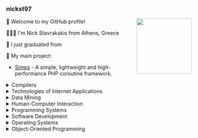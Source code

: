 
### nickst97

<img src="https://cdn.jsdelivr.net/gh/sy-records/staticfile@master/images/202007/huaji.gif" align="right" height="150">


🎉 Welcome to my GitHub profile!

👨🏻‍💻 I'm Nick Stavrakakis from Athens, Greece

🌱 I just graduated from 

🚀 My main project:

- [Simps](https://github.com/simple-swoole/simps) - A simple, lightweight and high-performance PHP coroutine framework.

<details>
<summary>Compilers</summary>

 &nbsp;&nbsp;[LL1_Calculator_Parser](https://github.com/nickst97/LL1_Calculator_Parser)

[Translator_to_Java](https://github.com/nickst97/Translator_to_Java)

[MiniJava_Static_Checking](https://github.com/nickst97/MiniJava_Static_Checking)


</details>

<details>
<summary>Technologies of Internet Applications</summary>

[Online_Auction_Website](https://github.com/nickst97/Online_Auction_Website)
</details>

<details>
<summary>Data Mining</summary>

[Sentiment_Analysis](https://github.com/nickst97/Sentiment_Analysis)
</details>

<details>
<summary>Human-Computer Interaction</summary>

[Redesigning_Eudoxus](https://github.com/nickst97/Redesigning_Eudoxus)
</details>

<details>
<summary>Programming Systems</summary>

[Bitcoin_Transactions](https://github.com/nickst97/Bitcoin_Transactions)
[Simplified_Dropbox](https://github.com/nickst97/Simplified_Dropbox)
</details>

<details>
<summary>Software Development</summary>

[Join_Query_Optimization-SIGMOD2018](https://github.com/nickst97/Join_Query_Optimization-SIGMOD2018)
</details>

<details>
<summary>Operating Systems</summary>

[Transaction_System](https://github.com/nickst97/Transaction_System)
[Record_Search_Tree](https://github.com/nickst97/Record_Search_Tree)
[Port_Simulation](https://github.com/nickst97/Port_Simulation)
</details>

<details>
<summary>Object-Oriented Programming</summary>

[Carbon_Isotope_Simulation](https://github.com/nickst97/Carbon_Isotope_Simulation)
</details>

